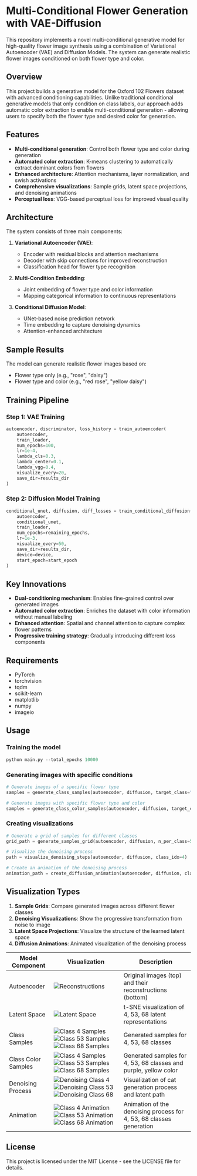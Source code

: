 # Multi-Conditional Flower Generation with VAE-Diffusion

This repository implements a novel multi-conditional generative model for high-quality flower image synthesis using a combination of Variational Autoencoder (VAE) and Diffusion Models. The system can generate realistic flower images conditioned on both flower type and color.

## Overview

This project builds a generative model for the Oxford 102 Flowers dataset with advanced conditioning capabilities. Unlike traditional conditional generative models that only condition on class labels, our approach adds automatic color extraction to enable multi-conditional generation - allowing users to specify both the flower type and desired color for generation.

## Features

- **Multi-conditional generation**: Control both flower type and color during generation
- **Automated color extraction**: K-means clustering to automatically extract dominant colors from flowers
- **Enhanced architecture**: Attention mechanisms, layer normalization, and swish activations
- **Comprehensive visualizations**: Sample grids, latent space projections, and denoising animations
- **Perceptual loss**: VGG-based perceptual loss for improved visual quality

## Architecture

The system consists of three main components:

1. **Variational Autoencoder (VAE)**:
   - Encoder with residual blocks and attention mechanisms
   - Decoder with skip connections for improved reconstruction
   - Classification head for flower type recognition

2. **Multi-Condition Embedding**:
   - Joint embedding of flower type and color information
   - Mapping categorical information to continuous representations

3. **Conditional Diffusion Model**:
   - UNet-based noise prediction network
   - Time embedding to capture denoising dynamics
   - Attention-enhanced architecture

## Sample Results

The model can generate realistic flower images based on:
- Flower type only (e.g., "rose", "daisy")
- Flower type and color (e.g., "red rose", "yellow daisy")

## Training Pipeline

### Step 1: VAE Training
```python
autoencoder, discriminator, loss_history = train_autoencoder(
    autoencoder, 
    train_loader,
    num_epochs=100,
    lr=1e-4,
    lambda_cls=0.3,
    lambda_center=0.1,
    lambda_vgg=0.4,
    visualize_every=20,
    save_dir=results_dir
)
```

### Step 2: Diffusion Model Training
```python
conditional_unet, diffusion, diff_losses = train_conditional_diffusion(
    autoencoder, 
    conditional_unet, 
    train_loader, 
    num_epochs=remaining_epochs, 
    lr=1e-3,
    visualize_every=50,
    save_dir=results_dir,
    device=device,
    start_epoch=start_epoch
)
```

## Key Innovations

- **Dual-conditioning mechanism**: Enables fine-grained control over generated images
- **Automated color extraction**: Enriches the dataset with color information without manual labeling
- **Enhanced attention**: Spatial and channel attention to capture complex flower patterns
- **Progressive training strategy**: Gradually introducing different loss components

## Requirements

- PyTorch
- torchvision
- tqdm
- scikit-learn
- matplotlib
- numpy
- imageio

## Usage

### Training the model
```python
python main.py --total_epochs 10000
```

### Generating images with specific conditions
```python
# Generate images of a specific flower type
samples = generate_class_samples(autoencoder, diffusion, target_class="rose", num_samples=5)

# Generate images with specific flower type and color
samples = generate_class_color_samples(autoencoder, diffusion, target_class="rose", target_color="red", num_samples=5)
```

### Creating visualizations
```python
# Generate a grid of samples for different classes
grid_path = generate_samples_grid(autoencoder, diffusion, n_per_class=5)

# Visualize the denoising process
path = visualize_denoising_steps(autoencoder, diffusion, class_idx=4)

# Create an animation of the denoising process
animation_path = create_diffusion_animation(autoencoder, diffusion, class_idx=5)
```

## Visualization Types

1. **Sample Grids**: Compare generated images across different flower classes
2. **Denoising Visualizations**: Show the progressive transformation from noise to image
3. **Latent Space Projections**: Visualize the structure of the learned latent space
4. **Diffusion Animations**: Animated visualization of the denoising process

 Model Component | Visualization | Description |
|-----------------|---------------|-------------|
| Autoencoder | ![Reconstructions](https://github.com/ynyeh0221/Oxford-120-Flower-GAN-VAE-latent-diffusion/blob/main/v3/output/reconstruction/vae_reconstruction_epoch_2000.png) | Original images (top) and their reconstructions (bottom) |
| Latent Space | ![Latent Space](https://github.com/ynyeh0221/Oxford-120-Flower-GAN-VAE-latent-diffusion/blob/main/v3/output/latent_space/vae_latent_space_epoch_2000.png) | t-SNE visualization of 4, 53, 68 latent representations |
| Class Samples | ![Class 4 Samples](https://github.com/ynyeh0221/Oxford-120-Flower-GAN-VAE-latent-diffusion/blob/main/v3/output/diffusion_sample_result/sample_class_4_epoch_2750.png)![Class 53 Samples](https://github.com/ynyeh0221/Oxford-120-Flower-GAN-VAE-latent-diffusion/blob/main/v3/output/diffusion_sample_result/sample_class_53_epoch_2750.png)![Class 68 Samples](https://github.com/ynyeh0221/Oxford-120-Flower-GAN-VAE-latent-diffusion/blob/main/v3/output/diffusion_sample_result/sample_class_68_epoch_2750.png) | Generated samples for 4, 53, 68 classes |
| Class Color Samples | ![Class 4 Samples](https://github.com/ynyeh0221/Oxford-120-Flower-GAN-VAE-latent-diffusion/blob/main/v3/output/diffusion_sample_result/sample_class_4_epoch_2750.png)![Class 53 Samples](https://github.com/ynyeh0221/Oxford-120-Flower-GAN-VAE-latent-diffusion/blob/main/v3/output/diffusion_sample_result/sample_class_53_epoch_2750.png)![Class 68 Samples](https://github.com/ynyeh0221/Oxford-120-Flower-GAN-VAE-latent-diffusion/blob/main/v3/output/diffusion_sample_result/sample_class_68_epoch_2750.png) | Generated samples for 4, 53, 68 classes and purple, yellow color |
| Denoising Process | ![Denoising Class 4](https://github.com/ynyeh0221/Oxford-120-Flower-GAN-VAE-latent-diffusion/blob/main/v3/output/diffusion_path/denoising_path_4_epoch_2750.png)![Denoising Class 53](https://github.com/ynyeh0221/Oxford-120-Flower-GAN-VAE-latent-diffusion/blob/main/v3/output/diffusion_path/denoising_path_53_epoch_2750.png)![Denoising Class 68](https://github.com/ynyeh0221/Oxford-120-Flower-GAN-VAE-latent-diffusion/blob/main/v3/output/diffusion_path/denoising_path_68_epoch_2750.png) | Visualization of cat generation process and latent path |
| Animation | ![Class 4 Animation](https://github.com/ynyeh0221/Oxford-120-Flower-GAN-VAE-latent-diffusion/blob/main/v3/output/diffusion_animation_class_4_epoch_2750.gif)![Class 53 Animation](https://github.com/ynyeh0221/Oxford-120-Flower-GAN-VAE-latent-diffusion/blob/main/v3/output/diffusion_animation_class_53_epoch_2750.gif)![Class 68 Animation](https://github.com/ynyeh0221/Oxford-120-Flower-GAN-VAE-latent-diffusion/blob/main/v3/output/diffusion_animation_class_68_epoch_2750.gif) | Animation of the denoising process for 4, 53, 68 classes generation |

## License

This project is licensed under the MIT License - see the LICENSE file for details.
